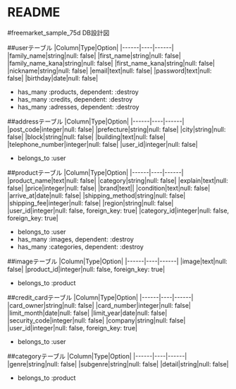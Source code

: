 # README

#freemarket_sample_75d DB設計図

##userテーブル
|Column|Type|Option|
|------|----|------|
|family_name|string|null: false|
|first_name|string|null: false|
|family_name_kana|string|null: false|
|first_name_kana|string|null: false|
|nickname|string|null: false|
|email|text|null: false|
|password|text|null: false|
|birthday|date|null: false|
- has_many :products, dependent: :destroy
- has_many :credits, dependent: :destroy
- has_many :adresses, dependent: :destroy

##addressテーブル
|Column|Type|Option|
|------|----|------|
|post_code|integer|null: false|
|prefecture|string|null: false|
|city|string|null: false|
|block|string|null: false|
|building|text|null: false|
|telephone_number|integer|null: false|
|user_id|integer|null: false|
- belongs_to :user

##productテーブル
|Column|Type|Option|
|------|----|------|
|product_name|text|null: false|
|category|string|null: false|
|explain|text|null: false|
|price|integer|null: false|
|brand|text||
|condition|text|null: false|
|arrive_at|date|null: false|
|shipping_method|string|null: false|
|shipping_fee|integer|null: false|
|region|string|null: false|
|user_id|integer|null: false, foreign_key: true|
|category_id|integer|null: false, foreign_key: true|
- belongs_to :user
- has_many :images, dependent: :destroy
- has_many :categories, dependent: :destroy


##imageテーブル
|Column|Type|Option|
|------|----|------|
|image|text|null: false|
|product_id|integer|null: false, foreign_key: true|
- belongs_to :product

##credit_cardテーブル
|Column|Type|Option|
|------|----|------|  
|card_owner|string|null: false|
|card_number|integer|null: false|
|limit_month|date|null: false|
|limit_year|date|null: false|
|security_code|integer|null: false|
|company|string|null: false|
|user_id|integer|null: false, foreign_key: true|
- belongs_to :user

##categoryテーブル
|Column|Type|Option|
|------|----|------|  
|genre|string|null: false|
|subgenre|string|null: false|
|detail|string|null: false|
- belongs_to :product


